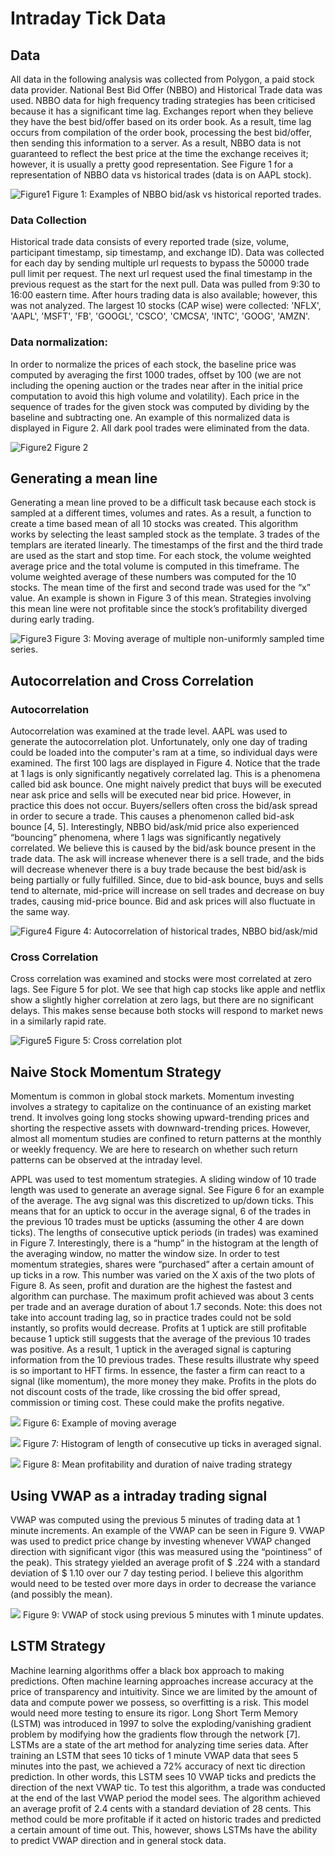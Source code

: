 # Intraday Tick Data

## Data
All data in the following analysis was collected from Polygon, a paid stock data provider. National Best Bid Offer (NBBO) and Historical Trade data was used. NBBO data for high frequency trading strategies has been criticised because it has a significant time lag. Exchanges report when they believe they have the best bid/offer based on its order book. As a result, time lag occurs from compilation of the order book, processing the best bid/offer, then sending this information to a server. As a result, NBBO data is not guaranteed to reflect the best price at the time the exchange receives it; however, it is usually a pretty good representation. See Figure 1 for a representation of NBBO data vs historical trades (data is on AAPL stock).

![Figure1](example_images/figure1.png)
Figure 1: Examples of NBBO bid/ask vs historical reported trades. 

### Data Collection
Historical trade data consists of every reported trade (size, volume, participant timestamp, sip timestamp, and exchange ID). Data was collected for each day by sending multiple url requests to bypass the 50000 trade pull limit per request. The next url request used the final timestamp in the previous request as the start for the next pull. Data was pulled from 9:30 to 16:00 eastern time. After hours trading data is also available; however, this was not analyzed. The largest 10 stocks (CAP wise) were collected: 'NFLX', 'AAPL', 'MSFT', 'FB', 'GOOGL', 'CSCO', 'CMCSA', 'INTC', 'GOOG', 'AMZN'. 

### Data normalization:
In order to normalize the prices of each stock, the baseline price was computed by averaging the first 1000 trades, offset by 100 (we are not including the opening auction or the trades near after in the initial price computation to avoid this high volume and volatility). Each price in the sequence of trades for the given stock was computed by dividing by the baseline and subtracting one. An example of this normalized data is displayed in Figure 2. All dark pool trades were eliminated from the data. 

![Figure2](example_images/figure2.png)
Figure 2

## Generating a mean line
Generating a mean line proved to be a difficult task because each stock is sampled at a different times, volumes and rates. As a result, a function to create a time based mean of all 10 stocks was created. This algorithm works by selecting the least sampled stock as the template. 3 trades of the templars are iterated linearly. The timestamps of the first and the third trade are used as the start and stop time. For each stock, the volume weighted average price and the total volume is computed in this timeframe. The volume weighted average of these numbers was computed for the 10 stocks. The mean time of the first and second trade was used for the “x” value. An example is shown in Figure 3 of this mean. Strategies involving this mean line were not profitable since the stock’s profitability diverged during early trading.

![Figure3](example_images/figure3.png)
Figure 3: Moving average of multiple non-uniformly sampled time series. 

## Autocorrelation and Cross Correlation

### Autocorrelation

Autocorrelation was examined at the trade level. AAPL was used to generate the autocorrelation plot. Unfortunately, only one day of trading could be loaded into the computer's ram at a time, so individual days were examined. The first 100 lags are displayed in Figure 4. Notice that the trade at 1 lags is only significantly negatively correlated lag. This is a phenomena called bid ask bounce. One might naively predict that buys will be executed near ask price and sells will be executed near bid price. However, in practice this does not occur. Buyers/sellers often cross the bid/ask spread in order to secure a trade. This causes a phenomenon called bid-ask bounce [4, 5]. Interestingly, NBBO bid/ask/mid price also experienced “bouncing” phenomena, where 1 lags was significantly negatively correlated. We believe this is caused by the bid/ask bounce present in the trade data. The ask will increase whenever there is a sell trade, and the bids will decrease whenever there is a buy trade because the best bid/ask is being partially or fully fulfilled. Since, due to bid-ask bounce, buys and sells tend to alternate, mid-price will increase on sell trades and decrease on buy trades, causing mid-price bounce. Bid and ask prices will also fluctuate in the same way. 

![Figure4](example_images/figure4.png)
Figure 4: Autocorrelation of historical trades, NBBO bid/ask/mid

### Cross Correlation

Cross correlation was examined and stocks were most correlated at zero lags. See Figure 5 for plot. We see that high cap stocks like apple and netflix show a slightly higher correlation at zero lags, but there are no significant delays. This makes sense because both stocks will respond to market news in a similarly rapid rate. 

![Figure5](example_images/figure5.png)
Figure 5: Cross correlation plot

## Naive Stock Momentum Strategy
Momentum is common in global stock markets. Momentum investing involves a strategy to capitalize on the continuance of an existing market trend. It involves going long stocks showing upward-trending prices and shorting the respective assets with downward-trending prices.  However, almost all momentum studies are confined to return patterns at the monthly or weekly frequency. We are here to research on whether such return patterns can be observed at the intraday level.
 
APPL was used to test momentum strategies. A sliding window of 10 trade length was used to generate an average signal. See Figure 6 for an example of the average. The avg signal was this discretized to up/down ticks. This means that for an uptick to occur in the average signal, 6 of the trades in the previous 10 trades must be upticks (assuming the other 4 are down ticks). The lengths of consecutive uptick periods (in trades) was examined in Figure 7. Interestingly, there is a “hump” in the histogram at the length of the averaging window, no matter the window size. In order to test momentum strategies, shares were “purchased” after a certain amount of up ticks in a row. This number was varied on the X axis of the two plots of Figure 8. As seen, profit and duration are the highest the fastest and algorithm can purchase. The maximum profit achieved was about 3 cents per trade and an average duration of about 1.7 seconds. Note: this does not take into account trading lag, so in practice trades could not be sold instantly, so profits would decrease. Profits at 1 uptick are still profitable because 1 uptick still suggests that the average of the previous 10 trades was positive. As a result, 1 uptick in the averaged signal is capturing information from the 10 previous trades. These results illustrate why speed is so important to HFT firms. In essence, the faster a firm can react to a signal (like momentum), the more money they make. Profits in the plots do not discount costs of the trade, like crossing the bid offer spread, commission or timing cost. These could make the profits negative. 

![](example_images/figure6.png)
Figure 6: Example of moving average

![](example_images/figure7.png)
Figure 7: Histogram of length of consecutive up ticks in averaged signal. 

![](example_images/figure8.png)
Figure 8: Mean profitability and duration of naive trading strategy

## Using VWAP as a intraday trading signal
VWAP was computed using the previous 5 minutes of trading data at 1 minute increments. An example of the VWAP can be seen in Figure 9. VWAP was used to predict price change by investing whenever VWAP changed direction with significant vigor (this was measured using the “pointiness” of the peak). This strategy yielded an average profit of $ .224 with a standard deviation of $ 1.10 over our 7 day testing period. I believe this algorithm would need to be tested over more days in order to decrease the variance (and possibly the mean).

![](example_images/figure9.png)
Figure 9: VWAP of stock using previous 5 minutes with 1 minute updates.

## LSTM Strategy 
Machine learning algorithms offer a black box approach to making predictions. Often machine learning approaches increase accuracy at the price of transparency and intuitivity. Since we are limited by the amount of data and compute power we possess, so overfitting is a risk. This model would need more testing to ensure its rigor. Long Short Term Memory (LSTM) was introduced in 1997 to solve the exploding/vanishing gradient problem by modifying how the gradients flow through the network [7]. LSTMs are a state of the art method for analyzing time series data. After training an LSTM that sees 10 ticks of 1 minute VWAP data that sees 5 minutes into the past, we achieved a 72% accuracy of next tic direction prediction. In other words, this LSTM sees 10 VWAP ticks and predicts the direction of the next VWAP tic. To test this algorithm, a trade was conducted at the end of the last VWAP period the model sees. The algorithm achieved an average profit of 2.4 cents with a standard deviation of 28 cents. This method could be more profitable if it acted on historic trades and predicted a certain amount of time out. This, however, shows LSTMs have the ability to predict VWAP direction and in general stock data. 


